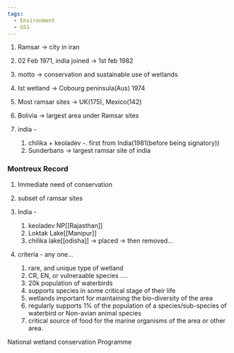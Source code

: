 ```yaml
---
tags:
  - Environment
  - GS1
---
```

1. Ramsar -> city in iran
2. 02 Feb 1971, india joined -> 1st feb 1982
3. motto -> conservation and sustainable use of wetlands

4. Ist  wetland -> Cobourg peninsula(Aus) 1974
5. Most ramsar sites -> UK(175), Mexico(142)
6. Bolivia -> largest area under Ramsar sites
7. india -
	1. chilika + keoladev -. first from India(1981(before being signatory))
	2. Sunderbans -> largest ramsar site of india
### Montreux Record 
1. Immediate need of conservation
2. subset of ramsar sites
3. India -
	1. keoladev NP[[Rajasthan]]
	2. Loktak Lake[[Manipur]]
	3. chilika lake[[odisha]] -> placed -> then removed...

4. criteria - any one...
    1. rare, and unique type of wetland
    2. CR, EN, or vulneraable species ....
    3. 20k population of waterbirds
    4. supports species in some critical stage of their life
    5. wetlands important for maintaining the bio-diversity of the area
    6. regularly supports 1% of the population of a species/sub-species of waterbird or Non-avian animal species
    7. critical source of food for the marine organisms of the area or other area.

National wetland conservation Programme